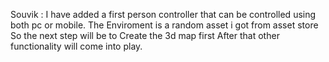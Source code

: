 Souvik : I have added a first person controller that can be controlled using both pc or mobile. The Enviroment is a random asset i got from asset store So the next step will be to Create the 3d map first After that other functionality will come into play.
